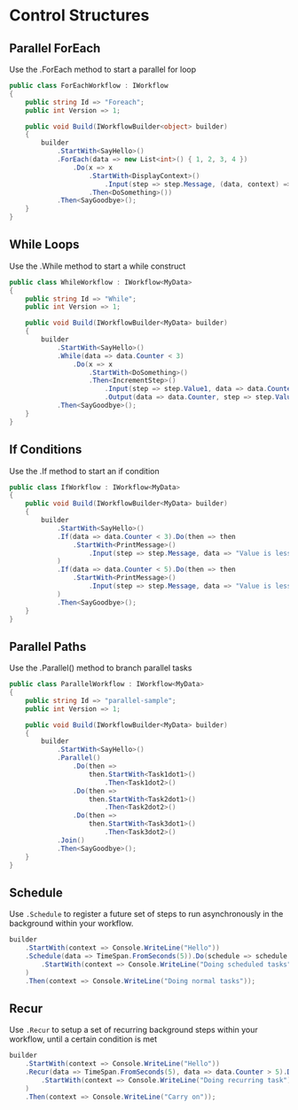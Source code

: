 # Control Structures

## Parallel ForEach

Use the .ForEach method to start a parallel for loop

```C#
public class ForEachWorkflow : IWorkflow
{
    public string Id => "Foreach";
    public int Version => 1;

    public void Build(IWorkflowBuilder<object> builder)
    {
        builder
            .StartWith<SayHello>()
            .ForEach(data => new List<int>() { 1, 2, 3, 4 })
                .Do(x => x
                    .StartWith<DisplayContext>()
                        .Input(step => step.Message, (data, context) => context.Item)
                    .Then<DoSomething>())
            .Then<SayGoodbye>();
    }        
}
```

## While Loops

Use the .While method to start a while construct

```C#
public class WhileWorkflow : IWorkflow<MyData>
{
    public string Id => "While";
    public int Version => 1;

    public void Build(IWorkflowBuilder<MyData> builder)
    {
        builder
            .StartWith<SayHello>()
            .While(data => data.Counter < 3)
                .Do(x => x
                    .StartWith<DoSomething>()
                    .Then<IncrementStep>()
                        .Input(step => step.Value1, data => data.Counter)
                        .Output(data => data.Counter, step => step.Value2))
            .Then<SayGoodbye>();
    }        
}
```

## If Conditions

Use the .If method to start an if condition

```C#
public class IfWorkflow : IWorkflow<MyData>
{ 
    public void Build(IWorkflowBuilder<MyData> builder)
    {
        builder
            .StartWith<SayHello>()
            .If(data => data.Counter < 3).Do(then => then
                .StartWith<PrintMessage>()
                    .Input(step => step.Message, data => "Value is less than 3")
            )
            .If(data => data.Counter < 5).Do(then => then
                .StartWith<PrintMessage>()
                    .Input(step => step.Message, data => "Value is less than 5")
            )
            .Then<SayGoodbye>();
    }        
}
```

## Parallel Paths

Use the .Parallel() method to branch parallel tasks

```C#
public class ParallelWorkflow : IWorkflow<MyData>
{
    public string Id => "parallel-sample";
    public int Version => 1;

    public void Build(IWorkflowBuilder<MyData> builder)
    {
        builder
            .StartWith<SayHello>()
            .Parallel()
                .Do(then => 
                    then.StartWith<Task1dot1>()
                        .Then<Task1dot2>()
                .Do(then =>
                    then.StartWith<Task2dot1>()
                        .Then<Task2dot2>()
                .Do(then =>
                    then.StartWith<Task3dot1>()
                        .Then<Task3dot2>()
            .Join()
            .Then<SayGoodbye>();
    }        
}
```

## Schedule

Use `.Schedule` to register a future set of steps to run asynchronously in the background within your workflow.


```c#
builder
    .StartWith(context => Console.WriteLine("Hello"))
    .Schedule(data => TimeSpan.FromSeconds(5)).Do(schedule => schedule
        .StartWith(context => Console.WriteLine("Doing scheduled tasks"))
    )
    .Then(context => Console.WriteLine("Doing normal tasks"));
```


## Recur

Use `.Recur` to setup a set of recurring background steps within your workflow, until a certain condition is met


```c#
builder
    .StartWith(context => Console.WriteLine("Hello"))
    .Recur(data => TimeSpan.FromSeconds(5), data => data.Counter > 5).Do(recur => recur
        .StartWith(context => Console.WriteLine("Doing recurring task"))
    )
    .Then(context => Console.WriteLine("Carry on"));
```
